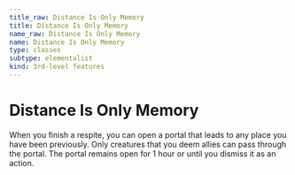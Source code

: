 ```yaml
---
title_raw: Distance Is Only Memory
title: Distance Is Only Memory
name_raw: Distance Is Only Memory
name: Distance Is Only Memory
type: classes
subtype: elementalist
kind: 3rd-level features
---
```


# Distance Is Only Memory

When you finish a respite, you can open a portal that leads to any place you have been previously. Only creatures that you deem allies can pass through the portal. The portal remains open for 1 hour or until you dismiss it as an action.
